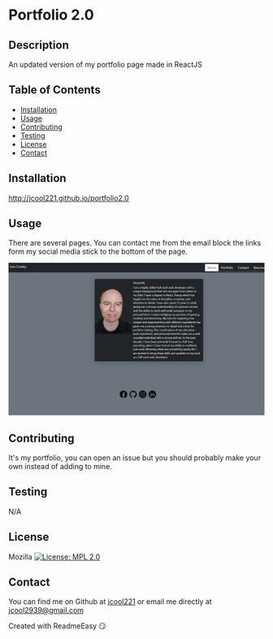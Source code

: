 <!DOCTYPE md>
# Portfolio 2.0

## Description
An updated version of my portfolio page made in ReactJS

## Table of Contents
* [Installation](#installation)
* [Usage](#usage)
* [Contributing](#contributing)
* [Testing](#testing)
* [License](#license)
* [Contact](#contact)

<a name="Installation"></a>
## Installation

http://jcool221.github.io/portfolio2.0

<a name="Usage"></a>
## Usage

There are several pages. You can contact me from the email block the links form my social media stick to the bottom of the page.

![Screenshot](https://github.com/JCool221/portfolio2.0/blob/main/jcool221.github.io_portfolio2.0_.png)

<a name="Contributing"></a>
## Contributing

It's my portfolio, you can open an issue but you should probably make your own instead of adding to mine.

<a name="Testing"></a>
## Testing

N/A

<a name="License"></a>
## License

Mozilla [![License: MPL 2.0](https://img.shields.io/badge/License-MPL_2.0-brightgreen.svg)](https://opensource.org/licenses/MPL-2.0)

<a name="Contact"></a>
## Contact

You can find me on Github at [jcool221](https://github.com/jcool221) 
or email me directly at [jcool2939@gmail.com](mailto:jcool2939@gmail.com?subject=[Github]Project%20Information.)

Created with ReadmeEasy 😏
